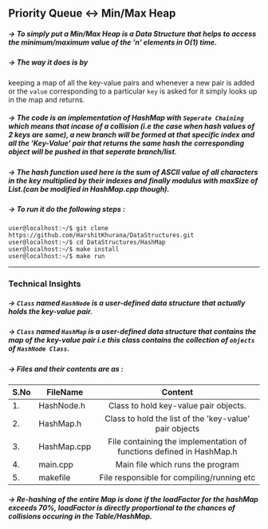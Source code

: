&nbsp;&nbsp;&nbsp;&nbsp;&nbsp;&nbsp; <h2> Priority Queue <-> Min/Max Heap </h2>

##### -> To simply put a Min/Max Heap is a Data Structure that helps to access the minimum/maximum value of the 'n' elements in O(1) time.
##### -> The way it does is by 
keeping a map of all the key-value pairs and whenever a new pair is added or the `value` corresponding to a particular `key` is asked for it simply looks up in the map and returns.
##### -> The code is an implementation of HashMap with *`Seperate Chaining`* which means that incase of a collision (i.e the case when hash values of 2 keys are same), a new branch will be formed at that specific index and all the 'Key-Value' pair that returns the same hash the corresponding object will be pushed in that seperate branch/list.
##### -> The hash function used here is the sum of ASCII value of all characters in the key multiplied by their indexes and finally modulus with maxSize of List.(can be modified in HashMap.cpp though).
##### -> To run it do the following steps :
```
user@localhost:~/$ git clone https://github.com/HarshitKhurana/DataStructures.git
user@localhost:~/$ cd DataStructures/HashMap
user@localhost:~/$ make install
user@localhost:~/$ make run

```

<hr/>

### Technical Insights
##### -> `Class` named `HashNode` is a user-defined data structure that actually holds the key-value pair.
##### -> `Class` named `HashMap` is a user-defined data structure that contains the map of the key-value pair i.e this class contains the collection of `objects` of `HashNode Class`.
##### -> Files and their contents are as : 

|S.No| FileName                                  | Content                                                                 |
|----| ------------------------------------------|:-----------------------------------------------------------------------:|
|1.  | HashNode.h                                | Class to hold key-value pair objects.                                   |
|2.  | HashMap.h                                 | Class to hold the list of the 'key-value' pair objects                  |
|3.  | HashMap.cpp                               | File containing the implementation of functions defined in HashMap.h    |
|4.  | main.cpp                                  | Main file which runs the program                                        |
|5.  | makefile                                  | File responsible for compiling/running etc                              |

##### -> Re-hashing of the entire Map is done if the loadFactor for the hashMap exceeds 70%, loadFactor is directly proportional to the chances of collisions occuring in the Table/HashMap.


